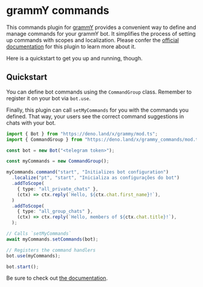 # grammY commands

This commands plugin for [grammY](https://grammy.dev) provides a convenient way to define and manage commands for your grammY bot.
It simplifies the process of setting up commands with scopes and localization.
Please confer the [official documentation](https://grammy.dev/plugins/commands) for this plugin to learn more about it.

Here is a quickstart to get you up and running, though.

## Quickstart

You can define bot commands using the `CommandGroup` class.
Remember to register it on your bot via `bot.use`.

Finally, this plugin can call `setMyCommands` for you with the commands you defined.
That way, your users see the correct command suggestions in chats with your bot.

```ts
import { Bot } from "https://deno.land/x/grammy/mod.ts";
import { CommandGroup } from "https://deno.land/x/grammy_commands/mod.ts";

const bot = new Bot("<telegram token>");

const myCommands = new CommandGroup();

myCommands.command("start", "Initializes bot configuration")
  .localize("pt", "start", "Inicializa as configurações do bot")
  .addToScope(
    { type: "all_private_chats" },
    (ctx) => ctx.reply(`Hello, ${ctx.chat.first_name}!`),
  )
  .addToScope(
    { type: "all_group_chats" },
    (ctx) => ctx.reply(`Hello, members of ${ctx.chat.title}!`),
  );

// Calls `setMyCommands`
await myCommands.setCommands(bot);

// Registers the command handlers
bot.use(myCommands);

bot.start();
```

Be sure to check out [the documentation](https://grammy.dev/plugins/commands).
